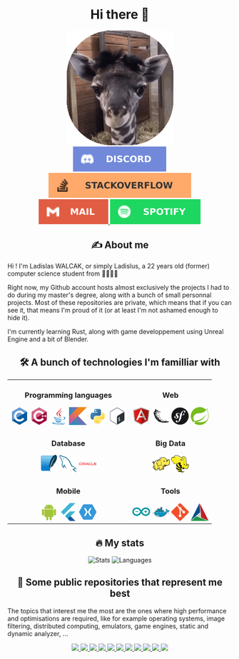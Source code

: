 <div id="header" align="center">
    <h1 align="center"> Hi there 👋 </h1>
    <img src="assets/images/giraffe.gif">
</div>
<div id="badges" align="center">
    <a href="https://discordapp.com/users/192709241855803392">
        <img src="assets/icons/social/discord.svg" alt="Discord"/>
    </a>
    <a href="https://stackoverflow.com/users/11448458">
        <img src="assets/icons/social/stackoverflow.svg" alt="StackOverflow"/>
    </a>
    <br>
    <a href="mailto:walcak.ladislas@gmail.com">
        <img src="assets/icons/social/mail.svg" alt="Mail" />
    </a>
    <a href="https://open.spotify.com/user/darkycrok">
        <img src="assets/icons/social/spotify.svg" alt="Spotify" />
    </a>
</div>
<div id="about">
    <h2 align="center"> ✍️ About me </h2>
    <p> Hi ! I'm Ladislas WALCAK, or simply Ladislus, a 22 years old (former) computer science student from 🥐🇫🇷🥖 </p>
    <p> Right now, my Github account hosts almost exclusively the projects I had to do during my master's degree, along with a bunch of small personnal projects. Most of these repositories are private, which means that if you can see it, that means I'm proud of it (or at least I'm not ashamed enough to hide it). </p>
    <p> I'm currently learning Rust, along with game developpement using Unreal Engine and a bit of Blender. </p>
</div>
<h2 align="center"> 🛠️ A bunch of technologies I'm familliar with </h2>
<table align="center">
    <tr>
        <td>
            <div align="center">
                <h3> Programming languages </h3>
                <img src="assets/icons/techs/c.svg" width=40 height=40>
                <img src="assets/icons/techs/cpp.svg" width=40 height=40>
                <img src="assets/icons/techs/java.svg" width=40 height=40>
                <img src="assets/icons/techs/kotlin.svg" width=40 height=40>
                <img src="assets/icons/techs/python.svg" width=40 height=40>
                <img src="assets/icons/techs/bash.svg" width=40 height=40>
            </div>
        </td>
        <td>
            <div align="center">
                <h3> Web </h3>
                <img src="assets/icons/techs/angularjs.svg" width=40 height=40>
                <img src="assets/icons/techs/flask.svg" width=40 height=40>
                <img src="assets/icons/techs/symfony.svg" width=40 height=40>
                <img src="assets/icons/techs/spring.svg" width=40 height=40>
            </div>
        </td>
    </tr>
    <tr>
        <td>
            <div align="center">
                <h3> Database </h3>
                <img src="assets/icons/techs/sqlite.svg" width=40 height=40>
                <img src="assets/icons/techs/mysql.svg" width=40 height=40>
                <img src="assets/icons/techs/oracle.svg" width=40 height=40>
            </div>
        </td>
        <td>
            <div align="center">
                <h3> Big Data </h3>
                <img src="assets/icons/techs/pig.svg" width=40 height=40>
                <img src="assets/icons/techs/hive.svg" width=40 height=40>
            </div>
        </td>
    </tr>
    <tr>
        <td>
            <div align="center">
                <h3> Mobile </h3>
                <img src="assets/icons/techs/android.svg" width=40 height=40>
                <img src="assets/icons/techs/flutter.svg" width=40 height=40>
                <img src="assets/icons/techs/xamarin.svg" width=40 height=40>
            </div>
        </td>
        <td>
            <div align="center">
                <h3> Tools </h3>
                <img src="assets/icons/techs/arduino.svg" width=40 height=40>
                <img src="assets/icons/techs/docker.svg" width=40 height=40>
                <img src="assets/icons/techs/git.svg" width=40 height=40>
                <img src="assets/icons/techs/cmake.svg" width=40 height=40>
            </div>
        </td>
    </tr>
</table>
<h2 align="center"> 🔥 My stats </h2>
<div id="stats" align="center">
    <img src="https://github-readme-stats.vercel.app/api?username=ladislus&show_icons=true&theme=radical&count_private=true&hide=contribs" alt="Stats"/>
    <img src="https://github-readme-stats.vercel.app/api/top-langs/?username=ladislus&layout=compact&hide=html,css,qml&langs_count=5&theme=radical" alt="Languages"/>
</div>
<div id="repos" align="center">
    <h2> 📖 Some public repositories that represent me best </h2>
    <p align="left">The topics that interest me the most are the ones where high performance and optimisations are required, like for example operating systems, image filtering, distributed computing, emulators, game engines, static and dynamic analyzer, ...</p>
    <a href="https://github.com/Ladislus/m1_mga_5-coloration/">
        <img src="https://github-readme-stats.vercel.app/api/pin/?username=ladislus&repo=m1_mga_5-coloration&theme=radical" />
    </a>
    <a href="https://github.com/Ladislus/m2_san_project/">
        <img src="https://github-readme-stats.vercel.app/api/pin/?username=ladislus&repo=m2_san_project&theme=radical" />
    </a>
    <a href="https://github.com/Ladislus/m2_php_sse-tp2/">
        <img src="https://github-readme-stats.vercel.app/api/pin/?username=ladislus&repo=m2_php_sse-tp2&theme=radical" />
    </a>
    <a href="https://github.com/Ladislus/m2_php_mpi-project/">
        <img src="https://github-readme-stats.vercel.app/api/pin/?username=ladislus&repo=m2_php_mpi-project&theme=radical" />
    </a>
    <a href="https://github.com/Ladislus/m2_php_opencl-td2/">
        <img src="https://github-readme-stats.vercel.app/api/pin/?username=ladislus&repo=m2_php_opencl-td2&theme=radical" />
    </a>
    <a href="https://github.com/Ladislus/m1_compil_luo/">
        <img src="https://github-readme-stats.vercel.app/api/pin/?username=ladislus&repo=m1_compil_luo&theme=radical" />
    </a>
    <a href="https://github.com/Ladislus/m1_proggraph_projet-cuda/">
        <img src="https://github-readme-stats.vercel.app/api/pin/?username=ladislus&repo=m1_proggraph_projet-cuda&theme=radical" />
    </a>
    <a href="https://github.com/Ladislus/m1_unity_project/">
        <img src="https://github-readme-stats.vercel.app/api/pin/?username=ladislus&repo=m1_unity_project&theme=radical" />
    </a>
    <a href="https://github.com/Ladislus/m1_devmul_projet/">
        <img src="https://github-readme-stats.vercel.app/api/pin/?username=ladislus&repo=m1_devmul_projet&theme=radical" />
    </a>
    <a href="https://github.com/Ladislus/m2_as_project/">
        <img src="https://github-readme-stats.vercel.app/api/pin/?username=ladislus&repo=m2_as_project&theme=radical" />
    </a>
    <a href="https://github.com/Ladislus/lameboy/">
        <img src="https://github-readme-stats.vercel.app/api/pin/?username=ladislus&repo=lameboy&theme=radical" />
</div>
